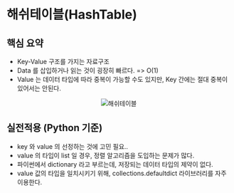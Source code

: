 # 해쉬테이블(HashTable)

## 핵심 요약

- Key-Value 구조를 가지는 자료구조
- Data 를 삽입하거나 읽는 것이 굉장히 빠르다. => O(1)
- Value 는 데이터 타입에 따라 중복이 가능할 수도 있지만, Key 간에는 절대 중복이 있어서는 안된다.

<div align="center">

![해쉬테이블](https://github.com/KAKA-kw/Algorithm-challenge/assets/50646145/00d6fc91-ab54-4c6d-a617-01315f555c61)

</div>

## 실전적용 (Python 기준)

- key 와 value 의 선정하는 것에 고민 필요..
- value 의 타입이 list 일 경우, 정렬 알고리즘을 도입하는 문제가 많다.
- 파이썬에서 dictionary 라고 부르는데, 저장되는 데이터 타입의 제약이 없다.
- value 값의 타입을 일치시키기 위해, collections.defaultdict 라이브러리를 자주 이용한다.
